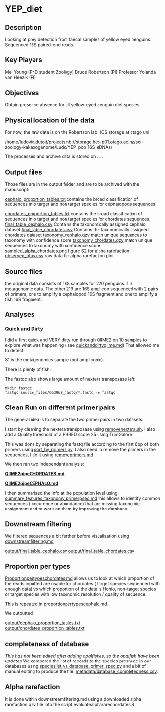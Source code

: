 # YEP_diet

## Description
Looking at prey detection from faecal samples of yellow eyed penguins. Sequenced 16S paired-end reads.

## Key Players
Mel Young (PhD student Zoology)
Bruce Robertson (PI)
Professor Yolanda van Heezik (PI)

## Objectives
Obtain presence absence for all yellow-eyed penguin diet species.

## Physical location of the data
For now, the raw data is on the Robertson lab HCS storage  at otago uni:

/home/ludovic.dutoit/projectsmb://storage.hcs-p01.otago.ac.nz/sci-zoology-kakapogenome/Ludo/YEP_poo_16S_eDNAs/

The processed and archive data is stored on : ...


## Output files

Those files are in the output folder and are to be archived with the manuscript:


[cephalo_proportion_tables.txt](output/cephalo_proportion_tables.txt) contains the broad classification of sequences into target and non target species for cephalopods sequences.

[chordates_proportion_tables.txt](output/chordates_proportion_tables.txt) contains the broad classification of sequences into target and non target species for chordates sequences.
[final_table_cephalo.csv](output/final_table_cephalo.csv) Contains the taxonomically assigned cephalo dataset
[final_table_chordates.csv](output/final_table_chordates.csv) Contains the taxonomically assigned chordates dataset
[taxonomy_cephalo.qzv](output/taxonomy_cephalo.qzv) match unique sequences to taxonomy with confidence score
[taxonomy_chordates.qzv](output/taxonomy_chordates.qzv) match unique sequences to taxonomy with confidence score
[sampled_alpha_chordates.png](output/sampled_alpha_chordates.png) figure S2 for alpha rarefaction
[observed_otus.csv](output/observed_otus.csv) raw data for alpha rarefaction plot

## Source files
the original data consists of 16S samples for 220 penguins. 1 is metagenomic data. The other 219 are 16S amplicon sequenced with 2 pairs of primers, one to amplify a cephalopod 16S fragment and one to amplify a fish 16S fragment.

## Analyses

### Quick and Dirty

I did a first quick and VERY dirty run through QIIME2 on 10 samples to explore what was happening ( see [quickanddirtyqiime.md](quickanddirtyqiime.md))
That allowed me to detect:

S1 is the metagenomics sample (not ampliconic).

There is plenty of fish.

The fastqc also shows large amount of nextera transposase left:

```
mkdir fastqc
fastqc source_files/OG3968_fastq/*.fastq -o fastqc
```

## Clean Run on different primer pairs

The general idea is to separate the two primer pairs in two datasets.

I start by cleaning the nextera transposase using [removenextera.sh](removenextera.sh). I also add a Quality threshold of a PHRED score 25 using TrimGalore.


This was done by separating the fastq file according to the first 6bp of both primers using [sort_by_primers.py](sort_by_primers.py). I also need to remove the primers in the sequences, I do it using [removeprimers.md](removeprimers.md)

We then ran two independant analysis:

**[QIIME2pipeCHORDATES.md](QIIME2pipeCHORDATES.md)**

**[QIIME2pipeCEPHALO.md](QIIME2pipeCEPHALO.md)**

I then summarised the info at the population level using [summary_features_taxonomy_primerpsec.md](summary_features_taxonomy_primerpsec.md) this allows to identify common sequences ( occurence or abundance) that are missing taxonomic assignment and to work on them by improving the database.



## Downstream filtering

We filtered sequences a bit further before visualisation using [downstreamfiltering.md](downstreamfiltering.md)

[output/final_table_cephalo.csv](output/final_table_cephalo.csv)
[output/final_table_chordates.csv](output/final_table_chordates.csv)

## Proportion per types

[Proportionpertypeschordates.md](Proportionpertypeschordates.md) allows us to look at which proportion of the reads inputted are usable for chordates ( target species sequenced with enough data) vs which proportion of the data is Hohio, non-target species or target species with low taxonomic resolution / quality of sequence.

This is repeated in [proportionpertypescephalo.md](proportionpertypescephalo.md)

We outputted:

[output/cephalo_proportion_tables.txt](output/cephalo_proportion_tables.txt)
[output/chordates_proportion_tables.txt]([output/chordates_proportion_tables.txt])


## completeness of database
*This has not been edited after adding opalfishes, so the opalfish have been updates*
We compared the list of records to the species presnece in our databases using [specieslist_vs_database_primer_spec.py](specieslist_vs_database_primer_spec.py) and a bit of manual editing to produce the file: [metadata/database_completedness.csv](metadata/database_completedness.csv). 


## Alpha rarefaction

It is done within downstreamfiltering.md using a downloaded alpha rarefaction qzv file into the script evaluatealphararechordates.R


